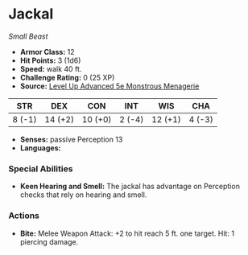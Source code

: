 # Jackal

*Small* *Beast*

- **Armor Class:** 12
- **Hit Points:** 3 (1d6)
- **Speed:** walk 40 ft.
- **Challenge Rating:** 0 (25 XP)
- **Source:** [Level Up Advanced 5e Monstrous Menagerie](https://www.levelup5e.com)

| STR | DEX | CON | INT | WIS | CHA |
| --- | --- | --- | --- | --- | --- |
| 8 (-1) | 14 (+2) | 10 (+0) | 2 (-4) | 12 (+1) | 4 (-3) |

- **Senses:** passive Perception 13
- **Languages:** 
### Special Abilities
- **Keen Hearing and Smell:** The jackal has advantage on Perception checks that rely on hearing and smell.
### Actions
- **Bite:** Melee Weapon Attack: +2 to hit  reach 5 ft.  one target. Hit: 1 piercing damage.
